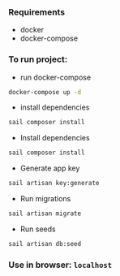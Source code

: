 ### Requirements
- docker
- docker-compose

### To run project:

- run docker-compose
```bash
docker-compose up -d
```

- install dependencies
```bash
sail composer install
```

- Install dependencies
```bash
sail composer install
```

- Generate app key
```bash
sail artisan key:generate
```

- Run migrations
```bash
sail artisan migrate
```

- Run seeds
```bash
sail artisan db:seed
```

### Use in browser: `localhost`
